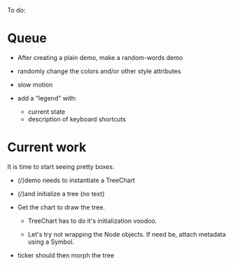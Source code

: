 To do:

# Queue

* After creating a plain demo, make a random-words demo


* randomly change the colors and/or other style attributes
* slow motion
* add a "legend" with:
    * current state
    * description of keyboard shortcuts



Current work
============

It is time to start seeing pretty boxes.

* (/)demo needs to instantiate a TreeChart
* (/)and initialize a tree (no text)

* Get the chart to draw the tree.
    * TreeChart has to do it's initialization voodoo.
    
    * Let's try not wrapping the Node objects. If need be, attach metadata
      using a Symbol.



* ticker should then morph the tree
